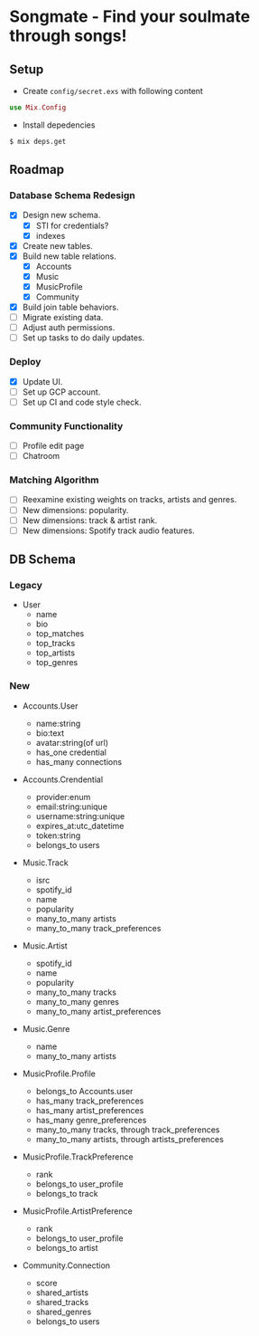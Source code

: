 # Songmate - Find your soulmate through songs!

## Setup

* Create `config/secret.exs` with following content

```elixir
use Mix.Config
```

* Install depedencies

```bash
$ mix deps.get
```

## Roadmap

### Database Schema Redesign
- [x] Design new schema.
  - [x] STI for credentials?
  - [x] indexes
- [x] Create new tables.
- [x] Build new table relations.
  - [x] Accounts
  - [x] Music
  - [x] MusicProfile
  - [x] Community
- [x] Build join table behaviors.
- [ ] Migrate existing data.
- [ ] Adjust auth permissions.
- [ ] Set up tasks to do daily updates.

### Deploy
- [x] Update UI.
- [ ] Set up GCP account.
- [ ] Set up CI and code style check.

### Community Functionality
- [ ] Profile edit page
- [ ] Chatroom

### Matching Algorithm
- [ ] Reexamine existing weights on tracks, artists and genres.
- [ ] New dimensions: popularity.
- [ ] New dimensions: track & artist rank.
- [ ] New dimensions: Spotify track audio features.

## DB Schema
### Legacy
- User
  - name
  - bio
  - top_matches
  - top_tracks
  - top_artists
  - top_genres

### New
- Accounts.User
  - name:string
  - bio:text
  - avatar:string(of url)
  * has_one credential
  * has_many connections
- Accounts.Crendential
  - provider:enum
  - email:string:unique
  - username:string:unique
  - expires_at:utc_datetime
  - token:string
  * belongs_to users

- Music.Track
  - isrc
  - spotify_id
  - name
  - popularity
  * many_to_many artists
  * many_to_many track_preferences
- Music.Artist
  - spotify_id
  - name
  - popularity
  * many_to_many tracks
  * many_to_many genres
  * many_to_many artist_preferences
- Music.Genre
  - name
  - many_to_many artists

- MusicProfile.Profile
  * belongs_to Accounts.user
  * has_many track_preferences
  * has_many artist_preferences
  * has_many genre_preferences
  * many_to_many tracks, through track_preferences
  * many_to_many artists, through artists_preferences
- MusicProfile.TrackPreference
  - rank
  * belongs_to user_profile
  * belongs_to track
- MusicProfile.ArtistPreference
  - rank
  * belongs_to user_profile
  * belongs_to artist

- Community.Connection
  - score
  - shared_artists
  - shared_tracks
  - shared_genres
  * belongs_to users

